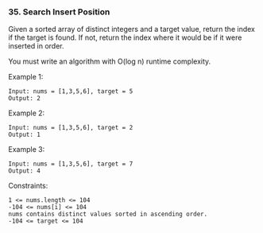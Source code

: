 ### 35. Search Insert Position

Given a sorted array of distinct integers and a target value, return the index if the target is found. If not, return the index where it would be if it were inserted in order.

You must write an algorithm with O(log n) runtime complexity.
 

Example 1:

    Input: nums = [1,3,5,6], target = 5
    Output: 2

Example 2:

    Input: nums = [1,3,5,6], target = 2
    Output: 1

Example 3:

    Input: nums = [1,3,5,6], target = 7
    Output: 4

 

Constraints:

    1 <= nums.length <= 104
    -104 <= nums[i] <= 104
    nums contains distinct values sorted in ascending order.
    -104 <= target <= 104
